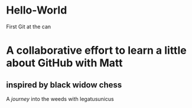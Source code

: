 # Hello-World
First Git at the can
# A collaborative effort to learn a little about GitHub with Matt
## inspired by **black widow chess**
A *journey* into the weeds with legatusunicus
